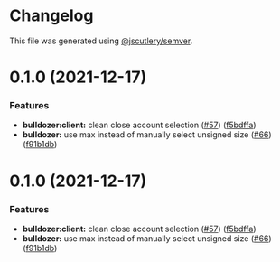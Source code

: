 # Changelog

This file was generated using [@jscutlery/semver](https://github.com/jscutlery/semver).

# 0.1.0 (2021-12-17)


### Features

* **bulldozer:client:** clean close account selection ([#57](https://github.com/andresmgsl/platform/issues/57)) ([f5bdffa](https://github.com/andresmgsl/platform/commit/f5bdffa38a12acc2e7837847710efccc8b4825c3))
* **bulldozer:** use max instead of manually select unsigned size ([#66](https://github.com/andresmgsl/platform/issues/66)) ([f91b1db](https://github.com/andresmgsl/platform/commit/f91b1db1ff99d0559d4043f556371ff455cb3a14))



# 0.1.0 (2021-12-17)


### Features

* **bulldozer:client:** clean close account selection ([#57](https://github.com/andresmgsl/platform/issues/57)) ([f5bdffa](https://github.com/andresmgsl/platform/commit/f5bdffa38a12acc2e7837847710efccc8b4825c3))
* **bulldozer:** use max instead of manually select unsigned size ([#66](https://github.com/andresmgsl/platform/issues/66)) ([f91b1db](https://github.com/andresmgsl/platform/commit/f91b1db1ff99d0559d4043f556371ff455cb3a14))
